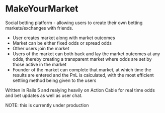# MakeYourMarket

Social betting platform - allowing users to create their own betting markets/exchanges with friends.
  - User creates market along with market outcomes
  - Market can be either fixed odds or spread odds
  - Other users join the market
  - Users of the market can both back and lay the market outcomes at any odds, thereby creating a transparent market where odds are set by those active in the market
  - Founder of the market can complete that market, at which time the results are entered and the PnL is calculated, with the most efficient settling method being given to the users

Written in Rails 5 and realying heavily on Action Cable for real time odds and bet updates as well as user chat.

NOTE: this is currently under production
